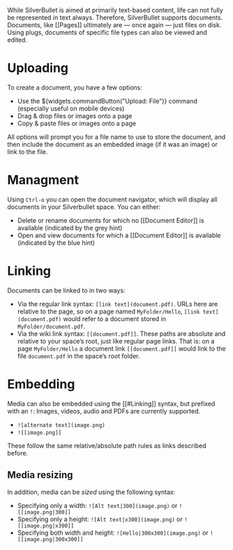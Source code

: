 While SilverBullet is aimed at primarily text-based content, life can not fully be represented in text always. Therefore, SilverBullet supports documents. Documents, like [[Pages]] ultimately are — once again — just files on disk. Using plugs, documents of specific file types can also be viewed and edited.

# Uploading
To create a document, you have a few options:

* Use the ${widgets.commandButton("Upload: File")} command (especially useful on mobile devices)
* Drag & drop files or images onto a page
* Copy & paste files or images onto a page

All options will prompt you for a file name to use to store the document, and then include the document as an embedded image (if it was an image) or link to the file.

# Managment
Using `Ctrl-o` you can open the document navigator, which will display all documents in your Silverbullet space. You can either:
  - Delete or rename documents for which no [[Document Editor]] is available (indicated by the grey hint)
  - Open and view documents for which a [[Document Editor]] is available (indicated by the blue hint)

# Linking
Documents can be linked to in two ways:
* Via the regular link syntax: `[link text](document.pdf)`. URLs here are relative to the page, so on a page named `MyFolder/Hello`, `[link text](document.pdf)` would refer to a document stored in `MyFolder/document.pdf`.
* Via the wiki link syntax: `[[document.pdf]]`. These paths are absolute and relative to your space’s root, just like regular page links. That is: on a page `MyFolder/Hello` a document link `[[document.pdf]]` would link to the file `document.pdf` in the space’s root folder.

# Embedding
Media can also be embedded using the [[#Linking]] syntax, but prefixed with an `!`:
Images, videos, audio and PDFs are currently supported.

* `![alternate text](image.png)`
* `![[image.png]]`

These follow the same relative/absolute path rules as links described before.

## Media resizing
In addition, media can be _sized_ using the following syntax:
* Specifying only a width: `![Alt text|300](image.png)` or `![[image.png|300]]`
* Specifying only a height: `![Alt text|x300](image.png)` or `![[image.png|x300]]`
* Specifying both width and height: `![Hello|300x300](image.png)` or `![[image.png|300x300]]`